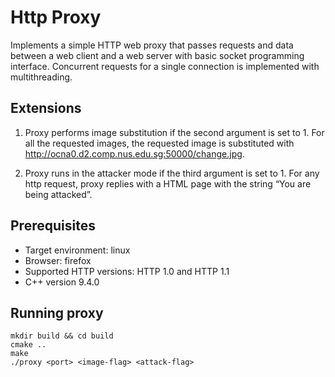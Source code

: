 # Http Proxy

Implements a simple HTTP web proxy that passes requests and data between a web client and a web server with basic socket programming interface.
Concurrent requests for a single connection is implemented with multithreading.

## Extensions

1. Proxy performs image substitution if the second argument is set to 1. For all the requested images, the requested image is substituted with http://ocna0.d2.comp.nus.edu.sg:50000/change.jpg.

2. Proxy runs in the attacker mode if the third argument is set to 1. For any http request, proxy replies with a HTML page with the string “You are being attacked”.

## Prerequisites
- Target environment: linux
- Browser: firefox
- Supported HTTP versions: HTTP 1.0 and HTTP 1.1
- C++ version 9.4.0

## Running proxy
```
mkdir build && cd build
cmake ..
make
./proxy <port> <image-flag> <attack-flag>
```
